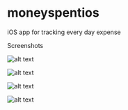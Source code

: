 # moneyspentios
iOS app for tracking every day expense

Screenshots

![alt text](docs/home.png)

![alt text](docs/budget.png)

![alt text](docs/expense.png)

![alt text](docs/profile.png)

